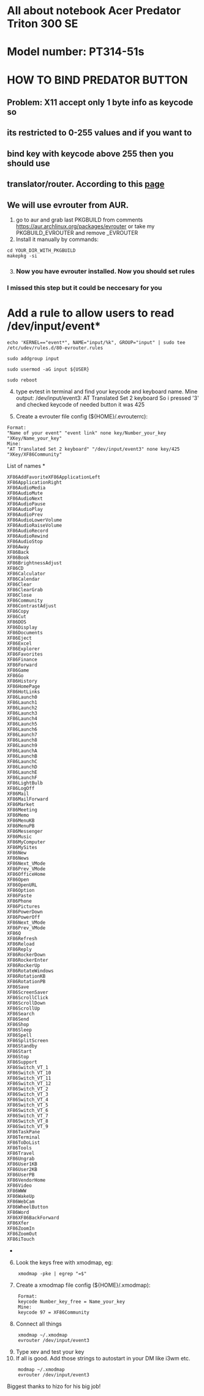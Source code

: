# **All about notebook Acer Predator Triton 300 SE**
# **Model number: PT314-51s**

#  HOW TO BIND PREDATOR BUTTON
## Problem: X11 accept only 1 byte info as keycode so
## its restricted to 0-255 values and if you want to 
## bind key with keycode above 255 then you should use 
## translator/router. According to this [page](https://ubuntuforums.org/showthread.php?t=2182054)
## We will use evrouter from AUR.
1. go to aur and grab last PKGBUILD from comments https://aur.archlinux.org/packages/evrouter or take my PKGBUILD_EVROUTER and remove _EVROUTER
2. Install it manually by commands:
```
cd YOUR_DIR_WITH_PKGBUILD
makepkg -si
```
3. ### Now you have evrouter installed. Now you should set rules
### I missed this step but it could be neccesary for you

# Add a rule to allow users to read /dev/input/event*
```
echo 'KERNEL=="event*", NAME="input/%k", GROUP="input" | sudo tee /etc/udev/rules.d/80-evrouter.rules

sudo addgroup input

sudo usermod -aG input ${USER}

sudo reboot
```

4. type evtest in terminal and find your keycode and keyboard name.
Mine output:
/dev/input/event3:	AT Translated Set 2 keyboard
So i pressed '3' and checked keycode of needed button it was 425

5. Create a evrouter file config (${HOME}/.evrouterrc):
```
Format:
"Name of your event" "event link" none key/Number_your_key "XKey/Name_your_key"
Mine:
"AT Translated Set 2 keyboard" "/dev/input/event3" none key/425 "XKey/XF86Community"
```

List of names *

    XF86AddFavoriteXF86ApplicationLeft
    XF86ApplicationRight
    XF86AudioMedia
    XF86AudioMute
    XF86AudioNext
    XF86AudioPause
    XF86AudioPlay
    XF86AudioPrev
    XF86AudioLowerVolume
    XF86AudioRaiseVolume
    XF86AudioRecord
    XF86AudioRewind
    XF86AudioStop
    XF86Away
    XF86Back
    XF86Book
    XF86BrightnessAdjust
    XF86CD
    XF86Calculator
    XF86Calendar
    XF86Clear
    XF86ClearGrab
    XF86Close
    XF86Community
    XF86ContrastAdjust
    XF86Copy
    XF86Cut
    XF86DOS
    XF86Display
    XF86Documents
    XF86Eject
    XF86Excel
    XF86Explorer
    XF86Favorites
    XF86Finance
    XF86Forward
    XF86Game
    XF86Go
    XF86History
    XF86HomePage
    XF86HotLinks
    XF86Launch0
    XF86Launch1
    XF86Launch2
    XF86Launch3
    XF86Launch4
    XF86Launch5
    XF86Launch6
    XF86Launch7
    XF86Launch8
    XF86Launch9
    XF86LaunchA
    XF86LaunchB
    XF86LaunchC
    XF86LaunchD
    XF86LaunchE
    XF86LaunchF
    XF86LightBulb
    XF86LogOff
    XF86Mail
    XF86MailForward
    XF86Market
    XF86Meeting
    XF86Memo
    XF86MenuKB
    XF86MenuPB
    XF86Messenger
    XF86Music
    XF86MyComputer
    XF86MySites
    XF86New
    XF86News
    XF86Next_VMode
    XF86Prev_VMode
    XF86OfficeHome
    XF86Open
    XF86OpenURL
    XF86Option
    XF86Paste
    XF86Phone
    XF86Pictures
    XF86PowerDown
    XF86PowerOff
    XF86Next_VMode
    XF86Prev_VMode
    XF86Q
    XF86Refresh
    XF86Reload
    XF86Reply
    XF86RockerDown
    XF86RockerEnter
    XF86RockerUp
    XF86RotateWindows
    XF86RotationKB
    XF86RotationPB
    XF86Save
    XF86ScreenSaver
    XF86ScrollClick
    XF86ScrollDown
    XF86ScrollUp
    XF86Search
    XF86Send
    XF86Shop
    XF86Sleep
    XF86Spell
    XF86SplitScreen
    XF86Standby
    XF86Start
    XF86Stop
    XF86Support
    XF86Switch_VT_1
    XF86Switch_VT_10
    XF86Switch_VT_11
    XF86Switch_VT_12
    XF86Switch_VT_2
    XF86Switch_VT_3
    XF86Switch_VT_4
    XF86Switch_VT_5
    XF86Switch_VT_6
    XF86Switch_VT_7
    XF86Switch_VT_8
    XF86Switch_VT_9
    XF86TaskPane
    XF86Terminal
    XF86ToDoList
    XF86Tools
    XF86Travel
    XF86Ungrab
    XF86User1KB
    XF86User2KB
    XF86UserPB
    XF86VendorHome
    XF86Video
    XF86WWW
    XF86WakeUp
    XF86WebCam
    XF86WheelButton
    XF86Word
    XF86XF86BackForward
    XF86Xfer
    XF86ZoomIn
    XF86ZoomOut
    XF86iTouch
*

6. Look the keys free with xmodmap, eg:
```
    xmodmap -pke | egrep "=$"
```
7. Create a xmodmap file config (${HOME}/.xmodmap):
```
    Format:
    keycode Number_key_free = Name_your_key
    Mine:
    keycode 97 = XF86Community
```
8. Connect all things
```
    xmodmap ~/.xmodmap
    evrouter /dev/input/event3
```
9. Type xev and test your key
10. If all is good. Add those strings to autostart in your DM like i3wm etc.
```
    modmap ~/.xmodmap
    evrouter /dev/input/event3
```

Biggest thanks to hizo for his big job!
